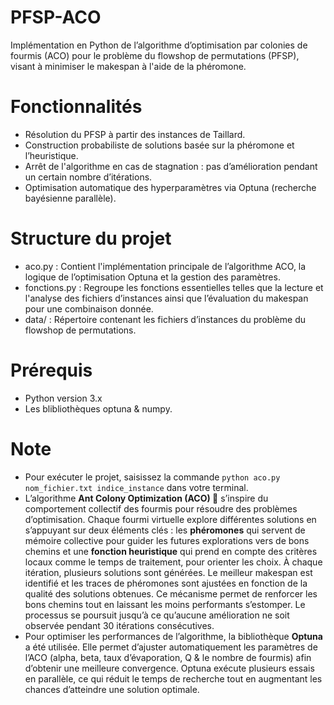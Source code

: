 # PFSP-ACO
Implémentation en Python de l’algorithme d’optimisation par colonies de fourmis (ACO) pour le problème du flowshop de permutations (PFSP), visant à minimiser le makespan à l'aide de la phéromone.

# Fonctionnalités
- Résolution du PFSP à partir des instances de Taillard.
- Construction probabiliste de solutions basée sur la phéromone et l’heuristique.
- Arrêt de l'algorithme en cas de stagnation : pas d’amélioration pendant un certain nombre d’itérations.
- Optimisation automatique des hyperparamètres via Optuna (recherche bayésienne parallèle).

# Structure du projet
- aco.py : Contient l'implémentation principale de l’algorithme ACO, la logique de l’optimisation Optuna et la gestion des paramètres.
- fonctions.py : Regroupe les fonctions essentielles telles que la lecture et l'analyse des fichiers d’instances ainsi que l’évaluation du makespan pour une combinaison donnée.
- data/ : Répertoire contenant les fichiers d’instances du problème du flowshop de permutations.

# Prérequis 
- Python version 3.x
- Les blibliothèques optuna & numpy.

# Note
- Pour exécuter le projet, saisissez la commande `python aco.py nom_fichier.txt indice_instance` dans votre terminal.
- L’algorithme **Ant Colony Optimization (ACO) 🐜** s’inspire du comportement collectif des fourmis pour résoudre des problèmes d’optimisation. Chaque fourmi virtuelle explore différentes solutions en s’appuyant sur deux éléments clés : les **phéromones** qui servent de mémoire collective pour guider les futures explorations vers de bons chemins et une **fonction heuristique** qui prend en compte des critères locaux comme le temps de traitement, pour orienter les choix. À chaque itération, plusieurs solutions sont générées. Le meilleur makespan est identifié et les traces de phéromones sont ajustées en fonction de la qualité des solutions obtenues. Ce mécanisme permet de renforcer les bons chemins tout en laissant les moins performants s’estomper. Le processus se poursuit jusqu’à ce qu’aucune amélioration ne soit observée pendant 30 itérations consécutives.
- Pour optimiser les performances de l’algorithme, la bibliothèque **Optuna** a été utilisée. Elle permet d’ajuster automatiquement les paramètres de l’ACO (alpha, beta, taux d’évaporation, Q & le nombre de fourmis) afin d’obtenir une meilleure convergence. Optuna exécute plusieurs essais en parallèle, ce qui réduit le temps de recherche tout en augmentant les chances d’atteindre une solution optimale.
